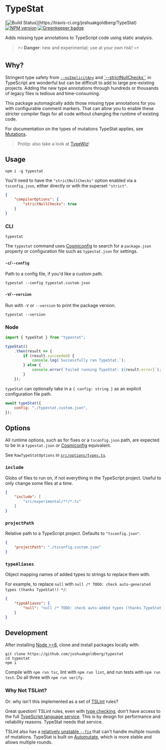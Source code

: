 # TypeStat

[![Build Status](https://travis-ci.org/joshuakgoldberg/TypeStat.svg?)](https://travis-ci.org/joshuakgoldberg/TypeStat)
[![NPM version](https://badge.fury.io/js/joshuakgoldberg.svg)](http://badge.fury.io/js/joshuakgoldberg)
[![Greenkeeper badge](https://badges.greenkeeper.io/joshuakgoldberg/TypeStat.svg)](https://greenkeeper.io/)

Adds missing type annotations to TypeScript code using static analysis.

> ⚡💀 **Danger**: new and experimental; use at your own risk! 💀⚡

## Why?

Stringent type safety from [`--noImplicitAny`](https://basarat.gitbooks.io/typescript/docs/options/noImplicitAny.html)
and [`--strictNullChecks``](https://www.typescriptlang.org/docs/handbook/release-notes/typescript-2-0.html) in TypeScript
are wonderful but can be difficult to add to large pre-existing projects.
Adding the new type annotations through hundreds or thousands of legacy files is tedious and time-consuming.

This package automagically adds those missing type annotations for you with configurable comment markers.
That can allow you to enable these stricter compiler flags for all code without changing the runtime of existing code.

For documentation on the types of mutations TypeStat applies, see [Mutations](./docs/Mutations.md).

> Protip: also take a look at [TypeWiz](https://github.com/urish/typewiz)!

## Usage

```shell
npm i -g typestat
```

You'll need to have the `"strictNullChecks"` option enabled via a `tsconfig.json`, either directly or with the superset `"strict"`.

```json
{
    "compilerOptions": {
        "strictNullChecks": true
    }
}
```

### CLI

```shell
typestat
```

The `typestat` command uses [Cosmiconfig](https://github.com/davidtheclark/cosmiconfig)
to search for a `package.json` property or configuration file such as `typestat.json` for settings.

#### `-c`/`--config`

Path to a config file, if you'd like a custom path.

```shell
typestat --config typestat.custom.json
```

#### `-V`/`--version`

Run with `-V` or `--version` to print the package version.

```shell
typestat --version
```

### Node

```javascript
import { typeStat } from "typestat";

typeStat()
    .then(result => {
        if (result.succeeded) {
            console.log(`Successfully ran TypeStat.`);
        } else {
            console.error(`Failed running TypeStat: ${result.error}`);
        }
    });
```

`typeStat` can optionally take in a `{ config: string }` as an explicit configuration file path.

```javascript
await typeStat({
    config: "./typestat.custom.json",
});
```

## Options

All runtime options, such as for fixes or a `tsconfig.json` path, are expected to be in a `typestat.json` or [Cosmiconfig](https://github.com/davidtheclark/cosmiconfig) equivalent.

See `RawTypeStatOptions` in [`src/options/types.ts`](./src/options/types.ts).

### `include`

Globs of files to run on, if not everything in the TypeScript project.
Useful to only change some files at a time.

```json
{
    "include": [
        "src/experimental/**/*.ts"
    ]
}
```

### `projectPath`

Relative path to a TypeScript project.
Defaults to `"tsconfig.json"`.

```json
{
    "projectPath": "./tsconfig.custom.json"
}
```

### `typeAliases`

Object mapping names of added types to strings to replace them with.

For example, to replace `null` with `null /* TODO: check auto-generated types (thanks TypeStat!) */`:

```json
{
    "typeAliases": {
        "null": "null /* TODO: check auto-added types (thanks TypeStat!) */"
    }
}
```

## Development

After installing [Node >=8](https://nodejs.org/en/download), clone and install packages locally with:

```shell
git clone https://github.com/joshuakgoldberg/typestat
cd typestat
npm i
```

Compile with `npm run tsc`, lint with `npm run lint`, and run tests with `npm run test`.
Do all three with `npm run verify`.

### Why Not TSLint?

Or: why isn't this implemented as a set of [TSLint](https://github.com/palantir/tslint) rules?

Great question!
TSLint rules, even with [type checking](https://palantir.github.io/tslint/usage/type-checking), don't have access to the full [TypeScript language service](https://github.com/Microsoft/TypeScript/wiki/Using-the-Language-Service-API).
This is by design for performance and reliability reasons.
TypeStat needs that service.

TSLint also has a [relatively unstable `--fix`](https://github.com/palantir/tslint/issues/2556) that can't handle multiple rounds of mutations.
TypeStat is built on [Automutate](https://github.com/automutate/automutate), which is more stable and allows multiple rounds.
